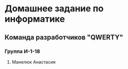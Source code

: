 # Домашнее задание по информатике
## Команда разработчиков "QWERTY"
### Группа И-1-18
1) Манелюк Анастасия

